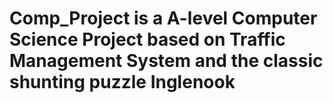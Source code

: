 # Comp_Project is a A-level Computer Science Project based on Traffic Management System and the classic shunting puzzle Inglenook
